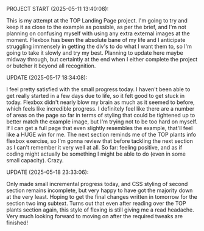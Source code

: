 PROJECT START (2025-05-11 13:40:08): 

This is my attempt at the TOP Landing Page project. I'm going to try and keep it as close to the example as possible, as per the brief, and I'm not planning on confusing myself with using any extra external images at the moment. Flexbox has been the absolute bane of my life and I anticipate struggling immensely in getting the div's to do what I want them to, so I'm going to take it slowly and try my best. Planning to update here maybe midway through, but certaintly at the end when I either complete the project or butcher it beyond all recognition.

UPDATE (2025-05-17 18:34:08):

I feel pretty satisfied with the small progress today. I haven't been able to get really started in a few days due to life, so it felt good to get stuck in today. Flexbox didn't nearly blow my brain as much as it seemed to before, which feels like incredible progress. I definitely feel like there are a number of areas on the page so far in terms of styling that could be tightened up to better match the example image, but I'm trying not to be too hard on myself. If I can get a full page that even slightly resembles the example, that'll feel like a HUGE win for me. The next section reminds me of the TOP plants info flexbox exercise, so I'm gonna review that before tackling the next section as I can't remember it very well at all. So far: feeling positive, and as if coding might actually be something I might be able to do (even in some small capacity). Crazy.

UPDATE (2025-05-18 23:33:06):

Only made small incremental progress today, and CSS styling of second section remains incomplete, but very happy to have got the majority down at the very least. Hoping to get the final changes written in tomorrow for the section two img subtext. Turns out that even after reading over the TOP plants section again, this style of flexing is still giving me a read headache. Very much looking forward to moving on after the required tweaks are finished!